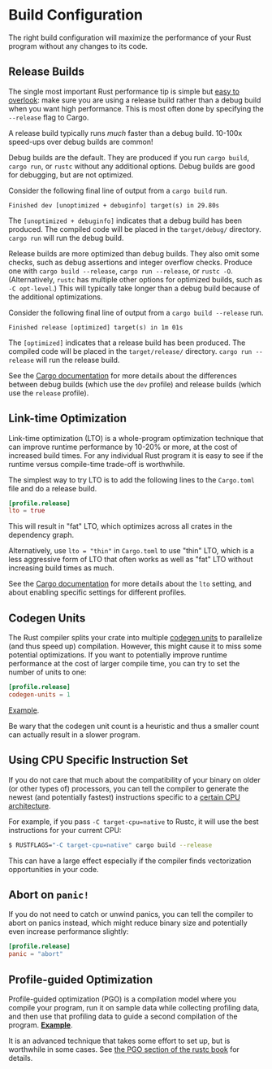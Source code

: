 # Build Configuration

The right build configuration will maximize the performance of your Rust
program without any changes to its code.

## Release Builds

The single most important Rust performance tip is simple but [easy to
overlook]: make sure you are using a release build rather than a debug build
when you want high performance. This is most often done by specifying the
`--release` flag to Cargo.

[easy to overlook]: https://users.rust-lang.org/t/why-my-rust-program-is-so-slow/47764/5

A release build typically runs *much* faster than a debug build. 10-100x
speed-ups over debug builds are common!

Debug builds are the default. They are produced if you run `cargo build`,
`cargo run`, or `rustc` without any additional options. Debug builds are good
for debugging, but are not optimized.

Consider the following final line of output from a `cargo build` run.
```text
Finished dev [unoptimized + debuginfo] target(s) in 29.80s
```
The `[unoptimized + debuginfo]` indicates that a debug build has been produced.
The compiled code will be placed in the `target/debug/` directory. `cargo run`
will run the debug build.

Release builds are more optimized than debug builds. They also omit some
checks, such as debug assertions and integer overflow checks. Produce one with
`cargo build --release`, `cargo run --release`, or `rustc -O`. (Alternatively,
`rustc` has multiple other options for optimized builds, such as `-C
opt-level`.) This will typically take longer than a debug build because of the
additional optimizations.

Consider the following final line of output from a `cargo build --release` run.
```text
Finished release [optimized] target(s) in 1m 01s
```
The `[optimized]` indicates that a release build has been produced. The
compiled code will be placed in the `target/release/` directory. `cargo run
--release` will run the release build.

See the [Cargo
documentation](https://doc.rust-lang.org/cargo/reference/profiles.html) for
more details about the differences between debug builds (which use the `dev`
profile) and release builds (which use the `release` profile).

[Cargo documentation]: https://doc.rust-lang.org/cargo/reference/profiles.html

## Link-time Optimization

Link-time optimization (LTO) is a whole-program optimization technique that can
improve runtime performance by 10-20% or more, at the cost of increased build
times. For any individual Rust program it is easy to see if the runtime versus
compile-time trade-off is worthwhile.

The simplest way to try LTO is to add the following lines to the `Cargo.toml`
file and do a release build.
```toml
[profile.release]
lto = true
```
This will result in "fat" LTO, which optimizes across all crates in the
dependency graph.

Alternatively, use `lto = "thin"` in `Cargo.toml` to use "thin" LTO, which is a
less aggressive form of LTO that often works as well as "fat" LTO without
increasing build times as much.

See the [Cargo
documentation](https://doc.rust-lang.org/cargo/reference/profiles.html#lto)
for more details about the `lto` setting, and about enabling specific settings
for different profiles.

## Codegen Units

The Rust compiler splits your crate into multiple [codegen units] to
parallelize (and thus speed up) compilation. However, this might cause it to
miss some potential optimizations. If you want to potentially improve runtime
performance at the cost of larger compile time, you can try to set the number
of units to one:
```toml
[profile.release]
codegen-units = 1
```

[Example](https://likebike.com/posts/How_To_Write_Fast_Rust_Code.html#emit-asm).

[codegen units]: https://doc.rust-lang.org/rustc/codegen-options/index.html#codegen-units

Be wary that the codegen unit count is a heuristic and thus a smaller count can
actually result in a slower program.

## Using CPU Specific Instruction Set

If you do not care that much about the compatibility of your binary on older
(or other types of) processors, you can tell the compiler to generate the
newest (and potentially fastest) instructions specific to a
[certain CPU architecture].

[certain CPU architecture]: https://doc.rust-lang.org/1.41.1/rustc/codegen-options/index.html#target-cpu

For example, if you pass `-C target-cpu=native` to Rustc, it will use the best
instructions for your current CPU:
```bash
$ RUSTFLAGS="-C target-cpu=native" cargo build --release
```

This can have a large effect especially if the compiler finds vectorization
opportunities in your code.

## Abort on `panic!`

If you do not need to catch or unwind panics, you can tell the compiler to
abort on panics instead, which might reduce binary size and potentially even
increase performance slightly:
```toml
[profile.release]
panic = "abort"
```

## Profile-guided Optimization

Profile-guided optimization (PGO) is a compilation model where you compile
your program, run it on sample data while collecting profiling data, and then
use that profiling data to guide a second compilation of the program.
[**Example**](https://blog.rust-lang.org/inside-rust/2020/11/11/exploring-pgo-for-the-rust-compiler.html).

It is an advanced technique that takes some effort to set up, but is worthwhile
in some cases. See [the PGO section of the rustc
book](https://doc.rust-lang.org/rustc/profile-guided-optimization.html) for
details.
